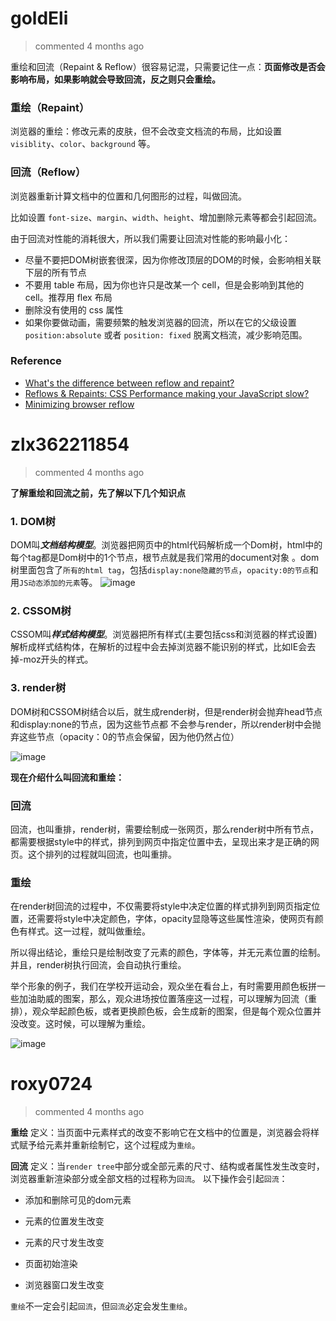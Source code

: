 
# goldEli 
 > commented 4 months ago 

重绘和回流（Repaint & Reflow）很容易记混，只需要记住一点：**页面修改是否会影响布局，如果影响就会导致回流，反之则只会重绘。**

### 重绘（Repaint）

浏览器的重绘：修改元素的皮肤，但不会改变文档流的布局，比如设置 `visiblity`、`color`、`background` 等。

### 回流（Reflow）

浏览器重新计算文档中的位置和几何图形的过程，叫做回流。

比如设置 `font-size`、`margin`、`width`、`height`、增加删除元素等都会引起回流。

由于回流对性能的消耗很大，所以我们需要让回流对性能的影响最小化：

* 尽量不要把DOM树嵌套很深，因为你修改顶层的DOM的时候，会影响相关联下层的所有节点
* 不要用 table 布局，因为你也许只是改某一个 cell，但是会影响到其他的 cell。推荐用 flex 布局
* 删除没有使用的 css 属性
* 如果你要做动画，需要频繁的触发浏览器的回流，所以在它的父级设置 `position:absolute` 或者 `position: fixed` 脱离文档流，减少影响范围。

#### 

### Reference

* [What's the difference between reflow and repaint?](https://stackoverflow.com/questions/2549296/whats-the-difference-between-reflow-and-repaint)
* [Reflows & Repaints: CSS Performance making your JavaScript slow?](http://www.stubbornella.org/content/2009/03/27/reflows-repaints-css-performance-making-your-javascript-slow/)
* [Minimizing browser reflow ](https://developers.google.com/speed/docs/insights/browser-reflow)
# zlx362211854 
 > commented 4 months ago 

**了解重绘和回流之前，先了解以下几个知识点**

### 1. DOM树
DOM叫***文档结构模型***。浏览器把网页中的html代码解析成一个Dom树，html中的每个tag都是Dom树中的1个节点，根节点就是我们常用的document对象 。dom树里面包含了`所有的html tag`，包括`display:none隐藏的节点`，`opacity:0的节点`和用`JS动态添加的元素`等。
![image](https://user-images.githubusercontent.com/22437181/62598653-ad589f80-b91c-11e9-8218-ac9d95e4269e.png)

### 2. CSSOM树
CSSOM叫***样式结构模型***。浏览器把所有样式(主要包括css和浏览器的样式设置)解析成样式结构体，在解析的过程中会去掉浏览器不能识别的样式，比如IE会去掉-moz开头的样式。

### 3. render树
DOM树和CSSOM树结合以后，就生成render树，但是render树会抛弃head节点和display:none的节点，因为这些节点都 不会参与render，所以render树中会抛弃这些节点（opacity：0的节点会保留，因为他仍然占位）

![image](https://user-images.githubusercontent.com/22437181/62600014-55239c80-b920-11e9-927d-ae181b9afae4.png)

**现在介绍什么叫回流和重绘：**

### 回流
回流，也叫重排，render树，需要绘制成一张网页，那么render树中所有节点，都需要根据style中的样式，排列到网页中指定位置中去，呈现出来才是正确的网页。这个排列的过程就叫回流，也叫重排。

### 重绘
在render树回流的过程中，不仅需要将style中决定位置的样式排列到网页指定位置，还需要将style中决定颜色，字体，opacity显隐等这些属性渲染，使网页有颜色有样式。这一过程，就叫做重绘。

所以得出结论，重绘只是绘制改变了元素的颜色，字体等，并无元素位置的绘制。并且，render树执行回流，会自动执行重绘。

举个形象的例子，我们在学校开运动会，观众坐在看台上，有时需要用颜色板拼一些加油助威的图案，那么，观众进场按位置落座这一过程，可以理解为回流（重排），观众举起颜色板，或者更换颜色板，会生成新的图案，但是每个观众位置并没改变。这时候，可以理解为重绘。

![image](https://user-images.githubusercontent.com/22437181/62601058-14795280-b923-11e9-9d31-c923e558f62a.png)

# roxy0724 
 > commented 4 months ago 

**重绘**
定义：当页面中元素样式的改变不影响它在文档中的位置是，浏览器会将样式赋予给元素并重新绘制它，这个过程成为`重绘`。

**回流**
定义：当`render tree`中部分或全部元素的尺寸、结构或者属性发生改变时，浏览器重新渲染部分或全部文档的过程称为`回流`。
以下操作会引起`回流`：

- 添加和删除可见的dom元素

- 元素的位置发生改变

- 元素的尺寸发生改变

- 页面初始渲染

- 浏览器窗口发生改变

`重绘`不一定会引起`回流`，但`回流`必定会发生`重绘`。



